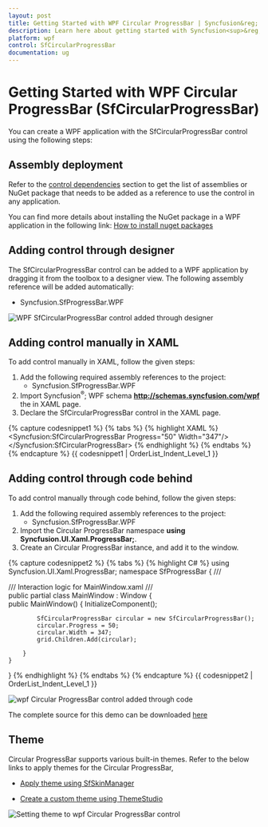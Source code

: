 ```yaml
---
layout: post
title: Getting Started with WPF Circular ProgressBar | Syncfusion&reg;
description: Learn here about getting started with Syncfusion<sup>&reg;</sup>; WPF Circular ProgressBar (SfCircularProgressBar) control, its elements and more details.
platform: wpf
control: SfCircularProgressBar
documentation: ug
---
```


# Getting Started with WPF Circular ProgressBar (SfCircularProgressBar)

You can create a WPF application with the SfCircularProgressBar control using the following steps:

## Assembly deployment

Refer to the [control dependencies](https://help.syncfusion.com/wpf/control-dependencies#) section to get the list of assemblies or NuGet package that needs to be added as a reference to use the control in any application.

You can find more details about installing the NuGet package in a WPF application in the following link: [How to install nuget packages](https://help.syncfusion.com/wpf/visual-studio-integration/nuget-packages)

## Adding control through designer

The SfCircularProgressBar control can be added to a WPF application by dragging it from the toolbox to a designer view. The following assembly reference will be added automatically:

* Syncfusion.SfProgressBar.WPF 

![WPF SfCircularProgressBar control added through designer](Getting-Started_images/wpf-SfCircularProgressBar-control-added-through-designer.png)

## Adding control manually in XAML

To add control manually in XAML, follow the given steps:

1. Add the following required assembly references to the project:
    * Syncfusion.SfProgressBar.WPF     
2. Import Syncfusion<sup>&reg;</sup>; WPF schema **http://schemas.syncfusion.com/wpf** the in XAML page.
3. Declare the SfCircularProgressBar control in the XAML page.

{% capture codesnippet1 %}
{% tabs %}
{% highlight XAML %}
<Window
        xmlns="http://schemas.microsoft.com/winfx/2006/xaml/presentation"
        xmlns:x="http://schemas.microsoft.com/winfx/2006/xaml"
        xmlns:d="http://schemas.microsoft.com/expression/blend/2008"
        xmlns:mc="http://schemas.openxmlformats.org/markup-compatibility/2006"
        xmlns:local="clr-namespace:WpfApp4"
        xmlns:Syncfusion="http://schemas.syncfusion.com/wpf" x:Class="WpfApp4.MainWindow"
        mc:Ignorable="d"
        Title="MainWindow" Height="450" Width="800">
     <Grid x:Name="grid">       
       <Syncfusion:SfCircularProgressBar  Progress="50"  Width="347"/>
      </Syncfusion:SfCircularProgressBar>
        </Grid>
</Window>
{% endhighlight %}
{% endtabs %}
{% endcapture %}
{{ codesnippet1 | OrderList_Indent_Level_1 }}


## Adding  control through code behind

To add control manually through code behind, follow the given steps:

1. Add the following required assembly references to the project:
    * Syncfusion.SfProgressBar.WPF
2. Import the Circular ProgressBar namespace **using Syncfusion.UI.Xaml.ProgressBar;**.
3. Create an Circular ProgressBar instance, and add it to the window.

{% capture codesnippet2 %}
{% tabs %}
{% highlight C# %}
using Syncfusion.UI.Xaml.ProgressBar;
namespace SfProgressBar
{
    /// <summary>
    /// Interaction logic for MainWindow.xaml
    /// </summary>
    public partial class MainWindow : Window
    {                  
        public MainWindow()
        {
            InitializeComponent();      
                
            SfCircularProgressBar circular = new SfCircularProgressBar();
            circular.Progress = 50; 
            circular.Width = 347; 
            grid.Children.Add(circular);

        }      
    }
}
{% endhighlight %}
{% endtabs %}
{% endcapture %}
{{ codesnippet2 | OrderList_Indent_Level_1 }}


![wpf Circular ProgressBar control added through code](Getting-Started_images/wpf-SfCircularProgressBar-control-added-manually.png)

The complete source for this demo can be downloaded [here](https://www.syncfusion.com/downloads/support/directtrac/general/ze/CircularProgressbarSample-990574246)

## Theme

Circular ProgressBar supports various built-in themes. Refer to the below links to apply themes for the Circular ProgressBar,

  * [Apply theme using SfSkinManager](https://help.syncfusion.com/wpf/themes/skin-manager)
	
  * [Create a custom theme using ThemeStudio](https://help.syncfusion.com/wpf/themes/theme-studio#creating-custom-theme)

  ![Setting theme to wpf Circular ProgressBar control](Getting-Started_images/wpf-SfCircularProgressBar-theme-support.png)